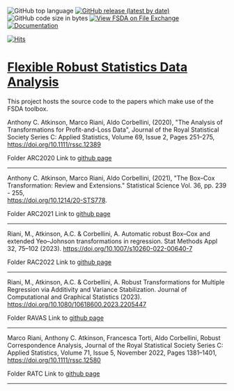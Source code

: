 ![GitHub top language](https://img.shields.io/github/languages/top/UniprJRC/FSDA)
[![GitHub release (latest by date)](https://img.shields.io/github/v/release/UniprJRC/FSDA)](https://github.com/UniprJRC/FSDA/releases/latest)
![GitHub code size in bytes](https://img.shields.io/github/languages/code-size/UniprJRC/FSDA)
[![View FSDA on File Exchange](https://www.mathworks.com/matlabcentral/images/matlab-file-exchange.svg)](https://www.mathworks.com/matlabcentral/fileexchange/72999-fsda)
[![Documentation](https://img.shields.io/badge/HTML_Documentation-Mathworks_style-chocolate.svg)](http://rosa.unipr.it/FSDA/guide.html) 

[![Hits](https://hits.seeyoufarm.com/api/count/incr/badge.svg?url=https%3A%2F%2Fgithub.com%2FUniprJRC%2FFSDA&count_bg=%2379C83D&title_bg=%23555555&icon=&icon_color=%23E7E7E7&title=hits&edge_flat=false)](https://hits.seeyoufarm.com)
# [Flexible Robust Statistics Data Analysis](https://github.com/UniprJRC/FSDA/)

This project hosts the source code to the papers which make use of the FSDA toolbox.


Anthony C. Atkinson, Marco Riani, Aldo Corbellini, (2020), "The Analysis of Transformations for Profit-and-Loss Data", Journal of the Royal Statistical Society Series C: Applied Statistics, Volume 69, Issue 2, Pages 251–275, https://doi.org/10.1111/rssc.12389

Folder ARC2020
Link to [github page](https://github.com/UniprJRC/FSDApapers/tree/main/ARC2020)

---
Anthony C. Atkinson, Marco Riani, Aldo Corbellini, (2021), "The Box–Cox Transformation: Review and Extensions." Statistical Science Vol. 36,  pp. 239 - 255,  
https://doi.org/10.1214/20-STS778.

Folder ARC2021
Link to [github page](https://github.com/UniprJRC/FSDApapers/tree/main/ARC2021)

---
Riani, M., Atkinson, A.C. & Corbellini, A. Automatic robust Box–Cox and extended Yeo–Johnson transformations in regression. Stat Methods Appl 32, 75–102 (2023). https://doi.org/10.1007/s10260-022-00640-7

Folder RAC2022
Link to [github page](https://github.com/UniprJRC/FSDApapers/tree/main/RAC2022)

---

Riani, M., Atkinson, A.C. & Corbellini, A. Robust Transformations for Multiple Regression via Additivity and Variance Stabilization. Journal of Computational and Graphical Statistics (2023). https://doi.org/10.1080/10618600.2023.2205447

Folder RAVAS
Link to [github page](https://github.com/UniprJRC/FSDApapers/tree/main/RAVAS)


---
Marco Riani, Anthony C. Atkinson, Francesca Torti, Aldo Corbellini, Robust Correspondence Analysis, Journal of the Royal Statistical Society Series C: Applied Statistics, Volume 71, Issue 5, November 2022, Pages 1381–1401, https://doi.org/10.1111/rssc.12580

Folder RATC
Link to [github page](https://github.com/UniprJRC/FSDApapers/tree/main/RATC)

---

